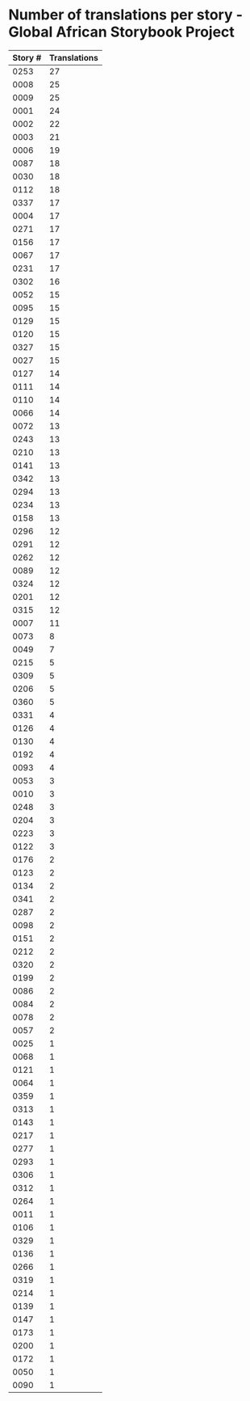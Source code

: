 # Number of translations per story - Global African Storybook Project

Story # | Translations
------- | ------------
0253 | 27
0008 | 25
0009 | 25
0001 | 24
0002 | 22
0003 | 21
0006 | 19
0087 | 18
0030 | 18
0112 | 18
0337 | 17
0004 | 17
0271 | 17
0156 | 17
0067 | 17
0231 | 17
0302 | 16
0052 | 15
0095 | 15
0129 | 15
0120 | 15
0327 | 15
0027 | 15
0127 | 14
0111 | 14
0110 | 14
0066 | 14
0072 | 13
0243 | 13
0210 | 13
0141 | 13
0342 | 13
0294 | 13
0234 | 13
0158 | 13
0296 | 12
0291 | 12
0262 | 12
0089 | 12
0324 | 12
0201 | 12
0315 | 12
0007 | 11
0073 | 8
0049 | 7
0215 | 5
0309 | 5
0206 | 5
0360 | 5
0331 | 4
0126 | 4
0130 | 4
0192 | 4
0093 | 4
0053 | 3
0010 | 3
0248 | 3
0204 | 3
0223 | 3
0122 | 3
0176 | 2
0123 | 2
0134 | 2
0341 | 2
0287 | 2
0098 | 2
0151 | 2
0212 | 2
0320 | 2
0199 | 2
0086 | 2
0084 | 2
0078 | 2
0057 | 2
0025 | 1
0068 | 1
0121 | 1
0064 | 1
0359 | 1
0313 | 1
0143 | 1
0217 | 1
0277 | 1
0293 | 1
0306 | 1
0312 | 1
0264 | 1
0011 | 1
0106 | 1
0329 | 1
0136 | 1
0266 | 1
0319 | 1
0214 | 1
0139 | 1
0147 | 1
0173 | 1
0200 | 1
0172 | 1
0050 | 1
0090 | 1
